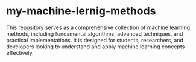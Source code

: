 # my-machine-lernig-methods
This repository serves as a comprehensive collection of machine learning methods, including fundamental algorithms, advanced techniques, and practical implementations. It is designed for students, researchers, and developers looking to understand and apply machine learning concepts effectively.
